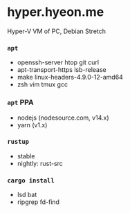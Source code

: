 hyper.hyeon.me
========
Hyper-V VM of PC, Debian Stretch

### `apt`
- openssh-server htop git curl
- apt-transport-https lsb-release
- make linux-headers-4.9.0-12-amd64
- zsh vim tmux gcc

### `apt` PPA
- nodejs (nodesource.com, v14.x)
- yarn (v1.x)

### `rustup`
- stable
- nightly: rust-src

### `cargo install`
- lsd bat
- ripgrep fd-find
